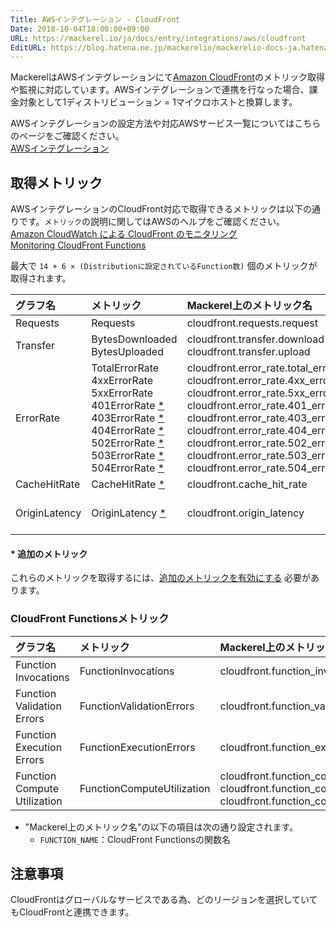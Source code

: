 ```yaml
---
Title: AWSインテグレーション - CloudFront
Date: 2018-10-04T18:00:00+09:00
URL: https://mackerel.io/ja/docs/entry/integrations/aws/cloudfront
EditURL: https://blog.hatena.ne.jp/mackerelio/mackerelio-docs-ja.hatenablog.mackerel.io/atom/entry/10257846132646137877
---
```


MackerelはAWSインテグレーションにて<a href="https://aws.amazon.com/jp/cloudfront/" target="_blank">Amazon CloudFront</a>のメトリック取得や監視に対応しています。AWSインテグレーションで連携を行なった場合、課金対象として1ディストリビューション = 1マイクロホストと換算します。

AWSインテグレーションの設定方法や対応AWSサービス一覧についてはこちらのページをご確認ください。<br>
<a href="https://mackerel.io/ja/docs/entry/integrations/aws">AWSインテグレーション</a>

## 取得メトリック

AWSインテグレーションのCloudFront対応で取得できるメトリックは以下の通りです。`メトリック`の説明に関してはAWSのヘルプをご確認ください。<br>
<a href="https://docs.aws.amazon.com/ja_jp/AmazonCloudFront/latest/DeveloperGuide/monitoring-using-cloudwatch.html" target="_blank">Amazon CloudWatch による CloudFront のモニタリング</a><br>
<a href="https://docs.amazonaws.cn/en_us/AmazonCloudFront/latest/DeveloperGuide/monitoring-functions.html" target="_blank">Monitoring CloudFront Functions</a>

最大で `14 + 6 × (Distributionに設定されているFunction数)` 個のメトリックが取得されます。

|グラフ名|メトリック|Mackerel上のメトリック名|単位|Statistics|
|:--|:--|:--|:--|:--|
|Requests|Requests|cloudfront.requests.request|integer|Sum|
|Transfer|BytesDownloaded<br>BytesUploaded|cloudfront.transfer.download<br>cloudfront.transfer.upload|bytes|Sum|
|ErrorRate|TotalErrorRate<br>4xxErrorRate<br>5xxErrorRate<br>401ErrorRate [*](#additional-metric-notes)<br>403ErrorRate [*](#additional-metric-notes)<br>404ErrorRate [*](#additional-metric-notes)<br>502ErrorRate [*](#additional-metric-notes)<br>503ErrorRate [*](#additional-metric-notes)<br>504ErrorRate [*](#additional-metric-notes)|cloudfront.error_rate.total_error_rate<br>cloudfront.error_rate.4xx_error_rate<br>cloudfront.error_rate.5xx_error_rate<br>cloudfront.error_rate.401_error_rate<br>cloudfront.error_rate.403_error_rate<br>cloudfront.error_rate.404_error_rate<br>cloudfront.error_rate.502_error_rate<br>cloudfront.error_rate.503_error_rate<br>cloudfront.error_rate.504_error_rate|float|Average|
|CacheHitRate|CacheHitRate [*](#additional-metric-notes)|cloudfront.cache_hit_rate|float|Average|
|OriginLatency|OriginLatency [*](#additional-metric-notes)|cloudfront.origin_latency|float|Minimum<br>Average<br>Maximum|

<h4 id="additional-metric-notes">* 追加のメトリック</h4>
これらのメトリックを取得するには、<a href="https://docs.aws.amazon.com/ja_jp/AmazonCloudFront/latest/DeveloperGuide/viewing-cloudfront-metrics.html#monitoring-console.distributions-additional" target="_blank">追加のメトリックを有効にする</a> 必要があります。

### CloudFront Functionsメトリック
|グラフ名|メトリック|Mackerel上のメトリック名|単位|Statistics|
|:--|:--|:--|:--|:--|
|Function Invocations|FunctionInvocations|cloudfront.function_invocations.FUNCTION_NAME|integer|Sum|
|Function Validation Errors|FunctionValidationErrors|cloudfront.function_validation_errors.FUNCTION_NAME|integer|Sum|
|Function Execution Errors|FunctionExecutionErrors|cloudfront.function_execution_errors.FUNCTION_NAME|integer|Sum|
|Function Compute Utilization|FunctionComputeUtilization|cloudfront.function_compute_utilization.FUNCTION_NAME.minimum<br>cloudfront.function_compute_utilization.FUNCTION_NAME.average<br>cloudfront.function_compute_utilization.FUNCTION_NAME.maximum|percentage|Minimum<br>Average<br>Maximum|

- "Mackerel上のメトリック名"の以下の項目は次の通り設定されます。
    - `FUNCTION_NAME`：CloudFront Functionsの関数名

<h2 id="notes">注意事項</h2>
CloudFrontはグローバルなサービスである為、どのリージョンを選択していてもCloudFrontと連携できます。
